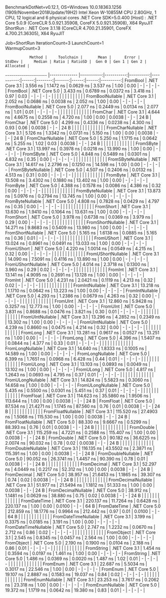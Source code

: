 
BenchmarkDotNet=v0.12.1, OS=Windows 10.0.18363.1256 (1909/November2018Update/19H2)
Intel Xeon W-10855M CPU 2.80GHz, 1 CPU, 12 logical and 6 physical cores
.NET Core SDK=5.0.400
  [Host]   : .NET Core 5.0.9 (CoreCLR 5.0.921.35908, CoreFX 5.0.921.35908), X64 RyuJIT
  ShortRun : .NET Core 3.1.18 (CoreCLR 4.700.21.35901, CoreFX 4.700.21.36305), X64 RyuJIT

Job=ShortRun  IterationCount=3  LaunchCount=1  
WarmupCount=3  

               Method |     Toolchain |       Mean |      Error |    StdDev |     Median | Ratio | RatioSD |  Gen 0 | Gen 1 | Gen 2 | Allocated |
--------------------- |-------------- |-----------:|-----------:|----------:|-----------:|------:|--------:|-------:|------:|------:|----------:|
             FromBool | .NET Core 3.1 |   3.556 ns |  1.1472 ns | 0.0629 ns |   3.537 ns |  1.00 |    0.00 |      - |     - |     - |         - |
             FromBool | .NET Core 5.0 |   3.433 ns |  0.6789 ns | 0.0372 ns |   3.418 ns |  0.97 |    0.03 |      - |     - |     - |         - |
                      |               |            |            |           |            |       |         |        |       |       |           |
     FromBoolNullable | .NET Core 3.1 |   2.052 ns |  0.0686 ns | 0.0038 ns |   2.052 ns |  1.00 |    0.00 |      - |     - |     - |         - |
     FromBoolNullable | .NET Core 5.0 |   2.077 ns |  0.2449 ns | 0.0134 ns |   2.077 ns |  1.01 |    0.01 |      - |     - |     - |         - |
                      |               |            |            |           |            |       |         |        |       |       |           |
             FromChar | .NET Core 3.1 |   4.644 ns |  4.6675 ns | 0.2558 ns |   4.720 ns |  1.00 |    0.00 | 0.0038 |     - |     - |      24 B |
             FromChar | .NET Core 5.0 |   4.299 ns |  0.4336 ns | 0.0238 ns |   4.300 ns |  0.93 |    0.06 | 0.0038 |     - |     - |      24 B |
                      |               |            |            |           |            |       |         |        |       |       |           |
     FromCharNullable | .NET Core 3.1 |   5.126 ns |  1.3342 ns | 0.0731 ns |   5.150 ns |  1.00 |    0.00 | 0.0038 |     - |     - |      24 B |
     FromCharNullable | .NET Core 5.0 |   5.250 ns |  1.1715 ns | 0.0642 ns |   5.255 ns |  1.02 |    0.03 | 0.0038 |     - |     - |      24 B |
                      |               |            |            |           |            |       |         |        |       |       |           |
            FromSByte | .NET Core 3.1 |  13.997 ns |  0.3978 ns | 0.0218 ns |  13.990 ns |  1.00 |    0.00 |      - |     - |     - |         - |
            FromSByte | .NET Core 5.0 |   4.848 ns |  0.5489 ns | 0.0301 ns |   4.832 ns |  0.35 |    0.00 |      - |     - |     - |         - |
                      |               |            |            |           |            |       |         |        |       |       |           |
    FromSByteNullable | .NET Core 3.1 |  14.617 ns |  2.2796 ns | 0.1250 ns |  14.598 ns |  1.00 |    0.00 |      - |     - |     - |         - |
    FromSByteNullable | .NET Core 5.0 |   4.507 ns |  0.2406 ns | 0.0132 ns |   4.513 ns |  0.31 |    0.00 |      - |     - |     - |         - |
                      |               |            |            |           |            |       |         |        |       |       |           |
             FromByte | .NET Core 3.1 |  13.508 ns |  3.4302 ns | 0.1880 ns |  13.402 ns |  1.00 |    0.00 |      - |     - |     - |         - |
             FromByte | .NET Core 5.0 |   4.388 ns |  0.1578 ns | 0.0086 ns |   4.386 ns |  0.32 |    0.00 |      - |     - |     - |         - |
                      |               |            |            |           |            |       |         |        |       |       |           |
     FromByteNullable | .NET Core 3.1 |  13.873 ns |  5.0976 ns | 0.2794 ns |  13.745 ns |  1.00 |    0.00 |      - |     - |     - |         - |
     FromByteNullable | .NET Core 5.0 |   4.808 ns |  0.7828 ns | 0.0429 ns |   4.797 ns |  0.35 |    0.00 |      - |     - |     - |         - |
                      |               |            |            |           |            |       |         |        |       |       |           |
            FromShort | .NET Core 3.1 |  13.630 ns |  1.9410 ns | 0.1064 ns |  13.631 ns |  1.00 |    0.00 |      - |     - |     - |         - |
            FromShort | .NET Core 5.0 |   3.978 ns |  0.6738 ns | 0.0369 ns |   3.979 ns |  0.29 |    0.00 |      - |     - |     - |         - |
                      |               |            |            |           |            |       |         |        |       |       |           |
    FromShortNullable | .NET Core 3.1 |  14.271 ns |  9.8683 ns | 0.5409 ns |  13.980 ns |  1.00 |    0.00 |      - |     - |     - |         - |
    FromShortNullable | .NET Core 5.0 |   5.165 ns |  1.6138 ns | 0.0885 ns |   5.165 ns |  0.36 |    0.01 |      - |     - |     - |         - |
                      |               |            |            |           |            |       |         |        |       |       |           |
           FromUShort | .NET Core 3.1 |  13.024 ns |  0.8961 ns | 0.0491 ns |  13.033 ns |  1.00 |    0.00 |      - |     - |     - |         - |
           FromUShort | .NET Core 5.0 |   4.220 ns |  1.0014 ns | 0.0549 ns |   4.215 ns |  0.32 |    0.00 |      - |     - |     - |         - |
                      |               |            |            |           |            |       |         |        |       |       |           |
   FromUShortNullable | .NET Core 3.1 |  14.090 ns |  7.5091 ns | 0.4116 ns |  13.890 ns |  1.00 |    0.00 |      - |     - |     - |         - |
   FromUShortNullable | .NET Core 5.0 |   4.014 ns |  2.3718 ns | 0.1300 ns |   3.960 ns |  0.29 |    0.02 |      - |     - |     - |         - |
                      |               |            |            |           |            |       |         |        |       |       |           |
              FromInt | .NET Core 3.1 |  13.141 ns |  4.9095 ns | 0.2691 ns |  13.128 ns |  1.00 |    0.00 |      - |     - |     - |         - |
              FromInt | .NET Core 5.0 |   4.231 ns |  2.0421 ns | 0.1119 ns |   4.213 ns |  0.32 |    0.02 |      - |     - |     - |         - |
                      |               |            |            |           |            |       |         |        |       |       |           |
      FromIntNullable | .NET Core 3.1 |  13.218 ns |  1.1710 ns | 0.0642 ns |  13.223 ns |  1.00 |    0.00 |      - |     - |     - |         - |
      FromIntNullable | .NET Core 5.0 |   4.293 ns |  1.2386 ns | 0.0679 ns |   4.263 ns |  0.32 |    0.00 |      - |     - |     - |         - |
                      |               |            |            |           |            |       |         |        |       |       |           |
             FromUInt | .NET Core 3.1 |  12.860 ns |  5.9428 ns | 0.3257 ns |  12.773 ns |  1.00 |    0.00 |      - |     - |     - |         - |
             FromUInt | .NET Core 5.0 |   3.831 ns |  0.8688 ns | 0.0476 ns |   3.821 ns |  0.30 |    0.01 |      - |     - |     - |         - |
                      |               |            |            |           |            |       |         |        |       |       |           |
     FromUIntNullable | .NET Core 3.1 |  13.296 ns |  4.2852 ns | 0.2349 ns |  13.302 ns |  1.00 |    0.00 |      - |     - |     - |         - |
     FromUIntNullable | .NET Core 5.0 |   4.239 ns |  0.8660 ns | 0.0475 ns |   4.214 ns |  0.32 |    0.00 |      - |     - |     - |         - |
                      |               |            |            |           |            |       |         |        |       |       |           |
             FromLong | .NET Core 3.1 |  13.281 ns |  0.9617 ns | 0.0527 ns |  13.251 ns |  1.00 |    0.00 |      - |     - |     - |         - |
             FromLong | .NET Core 5.0 |   4.396 ns |  1.5407 ns | 0.0844 ns |   4.377 ns |  0.33 |    0.01 |      - |     - |     - |         - |
                      |               |            |            |           |            |       |         |        |       |       |           |
     FromLongNullable | .NET Core 3.1 |  14.640 ns |  1.8333 ns | 0.1005 ns |  14.589 ns |  1.00 |    0.00 |      - |     - |     - |         - |
     FromLongNullable | .NET Core 5.0 |   6.399 ns |  1.7651 ns | 0.0968 ns |   6.428 ns |  0.44 |    0.01 |      - |     - |     - |         - |
                      |               |            |            |           |            |       |         |        |       |       |           |
            FromULong | .NET Core 3.1 |  13.103 ns |  0.0893 ns | 0.0049 ns |  13.102 ns |  1.00 |    0.00 |      - |     - |     - |         - |
            FromULong | .NET Core 5.0 |   4.817 ns |  1.2643 ns | 0.0693 ns |   4.795 ns |  0.37 |    0.01 |      - |     - |     - |         - |
                      |               |            |            |           |            |       |         |        |       |       |           |
    FromULongNullable | .NET Core 3.1 |  14.824 ns |  5.5823 ns | 0.3060 ns |  14.658 ns |  1.00 |    0.00 |      - |     - |     - |         - |
    FromULongNullable | .NET Core 5.0 |   5.435 ns |  0.5500 ns | 0.0301 ns |   5.451 ns |  0.37 |    0.01 |      - |     - |     - |         - |
                      |               |            |            |           |            |       |         |        |       |       |           |
            FromFloat | .NET Core 3.1 | 114.623 ns | 35.5860 ns | 1.9506 ns | 113.644 ns |  1.00 |    0.00 | 0.0038 |     - |     - |      24 B |
            FromFloat | .NET Core 5.0 |  87.534 ns | 21.4271 ns | 1.1745 ns |  87.560 ns |  0.76 |    0.01 | 0.0038 |     - |     - |      24 B |
                      |               |            |            |           |            |       |         |        |       |       |           |
    FromFloatNullable | .NET Core 3.1 | 115.520 ns | 27.4903 ns | 1.5068 ns | 115.530 ns |  1.00 |    0.00 | 0.0038 |     - |     - |      24 B |
    FromFloatNullable | .NET Core 5.0 |  88.330 ns |  9.6667 ns | 0.5299 ns |  88.393 ns |  0.76 |    0.01 | 0.0038 |     - |     - |      24 B |
                      |               |            |            |           |            |       |         |        |       |       |           |
           FromDouble | .NET Core 3.1 | 115.259 ns |  4.7221 ns | 0.2588 ns | 115.407 ns |  1.00 |    0.00 | 0.0038 |     - |     - |      24 B |
           FromDouble | .NET Core 5.0 |  90.182 ns | 36.6225 ns | 2.0074 ns |  90.032 ns |  0.78 |    0.02 | 0.0038 |     - |     - |      24 B |
                      |               |            |            |           |            |       |         |        |       |       |           |
   FromDoubleNullable | .NET Core 3.1 | 116.135 ns | 43.5502 ns | 2.3871 ns | 115.391 ns |  1.00 |    0.00 | 0.0038 |     - |     - |      24 B |
   FromDoubleNullable | .NET Core 5.0 |  90.052 ns | 26.3741 ns | 1.4457 ns |  90.390 ns |  0.78 |    0.01 | 0.0038 |     - |     - |      24 B |
                      |               |            |            |           |            |       |         |        |       |       |           |
          FromDecimal | .NET Core 3.1 |  52.297 ns |  4.0449 ns | 0.2217 ns |  52.312 ns |  1.00 |    0.00 | 0.0038 |     - |     - |      24 B |
          FromDecimal | .NET Core 5.0 |  38.957 ns | 21.6453 ns | 1.1865 ns |  39.307 ns |  0.74 |    0.02 | 0.0038 |     - |     - |      24 B |
                      |               |            |            |           |            |       |         |        |       |       |           |
  FromDecimalNullable | .NET Core 3.1 |  51.977 ns | 21.5494 ns | 1.1812 ns |  51.333 ns |  1.00 |    0.00 | 0.0038 |     - |     - |      24 B |
  FromDecimalNullable | .NET Core 5.0 |  38.912 ns |  1.1481 ns | 0.0629 ns |  38.880 ns |  0.75 |    0.02 | 0.0038 |     - |     - |      24 B |
                      |               |            |            |           |            |       |         |        |       |       |           |
         FromDateTime | .NET Core 3.1 | 220.137 ns | 11.7264 ns | 0.6428 ns | 220.137 ns |  1.00 |    0.00 | 0.0100 |     - |     - |      64 B |
         FromDateTime | .NET Core 5.0 | 212.859 ns | 18.1776 ns | 0.9964 ns | 212.442 ns |  0.97 |    0.01 | 0.0100 |     - |     - |      64 B |
                      |               |            |            |           |            |       |         |        |       |       |           |
 FromDateTimeNullable | .NET Core 3.1 |   3.199 ns |  0.3375 ns | 0.0185 ns |   3.191 ns |  1.00 |    0.00 |      - |     - |     - |         - |
 FromDateTimeNullable | .NET Core 5.0 |   2.747 ns |  1.2232 ns | 0.0670 ns |   2.712 ns |  0.86 |    0.02 |      - |     - |     - |         - |
                      |               |            |            |           |            |       |         |        |       |       |           |
           FromObject | .NET Core 3.1 |   2.545 ns |  0.8345 ns | 0.0457 ns |   2.564 ns |  1.00 |    0.00 |      - |     - |     - |         - |
           FromObject | .NET Core 5.0 |   2.190 ns |  0.1900 ns | 0.0104 ns |   2.188 ns |  0.86 |    0.01 |      - |     - |     - |         - |
                      |               |            |            |           |            |       |         |        |       |       |           |
           FromString | .NET Core 3.1 |   1.454 ns |  0.3594 ns | 0.0197 ns |   1.461 ns |  1.00 |    0.00 |      - |     - |     - |         - |
           FromString | .NET Core 5.0 |   1.486 ns |  0.0369 ns | 0.0020 ns |   1.487 ns |  1.02 |    0.01 |      - |     - |     - |         - |
                      |               |            |            |           |            |       |         |        |       |       |           |
             FromEnum | .NET Core 3.1 |  22.687 ns |  5.5034 ns | 0.3017 ns |  22.546 ns |  1.00 |    0.00 |      - |     - |     - |         - |
             FromEnum | .NET Core 5.0 |  19.107 ns |  2.8887 ns | 0.1583 ns |  19.037 ns |  0.84 |    0.02 |      - |     - |     - |         - |
                      |               |            |            |           |            |       |         |        |       |       |           |
     FromEnumNullable | .NET Core 3.1 |  23.253 ns |  3.7617 ns | 0.2062 ns |  23.318 ns |  1.00 |    0.00 |      - |     - |     - |         - |
     FromEnumNullable | .NET Core 5.0 |  19.372 ns |  1.1719 ns | 0.0642 ns |  19.380 ns |  0.83 |    0.01 |      - |     - |     - |         - |
